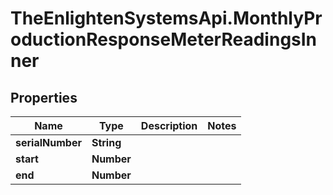 # TheEnlightenSystemsApi.MonthlyProductionResponseMeterReadingsInner

## Properties

Name | Type | Description | Notes
------------ | ------------- | ------------- | -------------
**serialNumber** | **String** |  | 
**start** | **Number** |  | 
**end** | **Number** |  | 


